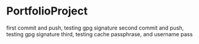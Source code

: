 # PortfolioProject
first commit and push, testing gpg signature
second commit and push, testing gpg signature
third, testing cache passphrase, and username pass
